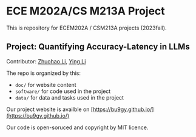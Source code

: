 # ECE M202A/CS M213A Project
This is repository for ECEM202A / CSM213A projects (2023fall).

## Project: Quantifying Accuracy-Latency in LLMs

Contributor: [Zhuohao Li](https://github.com/Zhuohao-Li), [Ying Li](https://github.com/Fr3ya)


The repo is organized by this:

* `doc/` for website content
* `software/` for code used in the project
* `data/` for data and tasks used in the project

Our project website is availble on [https://bu9gy.github.io/](https://bu9gy.github.io/)

Our code is open-soruced and copyright by MIT licence.


